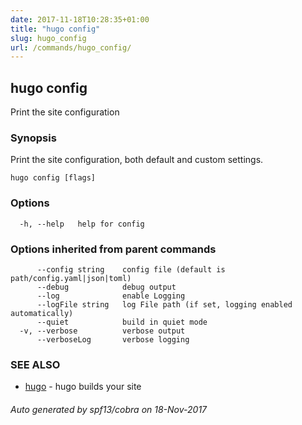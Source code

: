 ```yaml
---
date: 2017-11-18T10:28:35+01:00
title: "hugo config"
slug: hugo_config
url: /commands/hugo_config/
---
```

## hugo config

Print the site configuration

### Synopsis


Print the site configuration, both default and custom settings.

```
hugo config [flags]
```

### Options

```
  -h, --help   help for config
```

### Options inherited from parent commands

```
      --config string    config file (default is path/config.yaml|json|toml)
      --debug            debug output
      --log              enable Logging
      --logFile string   log File path (if set, logging enabled automatically)
      --quiet            build in quiet mode
  -v, --verbose          verbose output
      --verboseLog       verbose logging
```

### SEE ALSO
* [hugo](/commands/hugo/)	 - hugo builds your site

###### Auto generated by spf13/cobra on 18-Nov-2017
